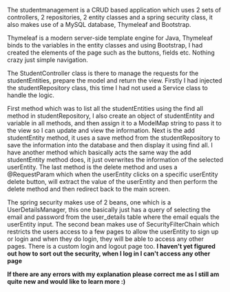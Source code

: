 The studentmanagement is a CRUD based application which uses 2 sets of controllers, 2 repositories,
2 entity classes and a spring security class, it also makes use of a MySQL database, Thymeleaf and Bootstrap.

Thymeleaf is a modern server-side template engine for Java, Thymeleaf binds to the variables 
in the entity classes and using Bootstrap, I had created the elements of the page such as the buttons, fields
etc. Nothing crazy just simple navigation. 

The StudentController class is there to manage the requests for the studentEntities, prepare the model and return 
the view. Firstly I had injected the studentRepository class, this time I had not used a Service class to handle
the logic. 

First method which was to list all the studentEntities using the find all method in studentRepository, I also 
create an object of studentEntity and variable in all methods, and then assign it to a ModelMap string to pass it to the
view so I can update and view the information. Next is the add studentEntity method, it uses a save method from the 
studentRepository to save the information into the database and then display it using find all. I have another 
method which basically acts the same way the add studentEntity method does, it just overwrites the information of the 
selected userEntity. The last method is the delete method and uses a @RequestParam which when the userEntity clicks on a 
specific userEntity delete button, will extract the value of the userEntity and then perform the delete method and then 
redirect back to the main screen. 

The spring security makes use of 2 beans, one which is a UserDetailsManager, this one basically just has a query of 
selecting the email and password from the user_details table where the email equals the userEntity input. The second bean
makes use of SecurityFilterChain which restricts the users access to a few pages to allow the userEntity to sign up or 
login and when they do login, they will be able to access any other pages. There is a custom login and logout page 
too. **I haven't yet figured out how to sort out the security, when I log in I can't access any other page**

**If there are any errors with my explanation please correct me as I still am quite new and would like to learn more :)**
